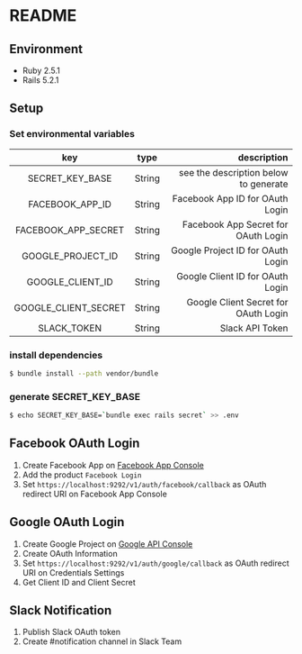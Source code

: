 # README
## Environment
- Ruby 2.5.1
- Rails 5.2.1

## Setup
### Set environmental variables
| key | type | description |
|:--:|:--:|--:|
| SECRET_KEY_BASE | String | see the description below to generate |
| FACEBOOK_APP_ID | String | Facebook App ID for OAuth Login |
| FACEBOOK_APP_SECRET | String | Facebook App Secret for OAuth Login |
| GOOGLE_PROJECT_ID | String | Google Project ID for OAuth Login |
| GOOGLE_CLIENT_ID | String | Google Client ID for OAuth Login |
| GOOGLE_CLIENT_SECRET | String | Google Client Secret for OAuth Login |
| SLACK_TOKEN | String | Slack API Token |

### install dependencies
```bash
$ bundle install --path vendor/bundle
```

### generate SECRET_KEY_BASE
```bash
$ echo SECRET_KEY_BASE=`bundle exec rails secret` >> .env
```

## Facebook OAuth Login
1. Create Facebook App on [Facebook App Console](https://developers.facebook.com/apps/)
2. Add the product `Facebook Login`
3. Set `https://localhost:9292/v1/auth/facebook/callback` as OAuth redirect URI on Facebook App Console

## Google OAuth Login
1. Create Google Project on [Google API Console](https://console.developers.google.com/)
2. Create OAuth Information
3. Set `https://localhost:9292/v1/auth/google/callback` as OAuth redirect URI on Credentials Settings
4. Get Client ID and Client Secret

## Slack Notification
1. Publish Slack OAuth token
2. Create #notification channel in Slack Team
